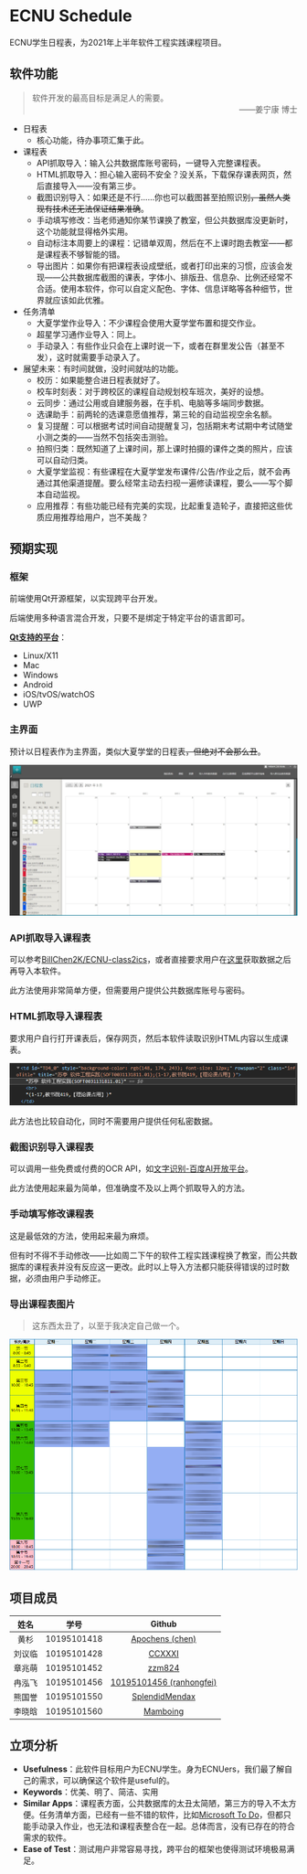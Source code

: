 # ECNU Schedule

ECNU学生日程表，为2021年上半年软件工程实践课程项目。

## 软件功能

> <!--这里是写给用户看的，吹得高大上一点-->软件开发的最高目标是满足人的需要。
>
> <div align="right">——姜宁康 博士</div>

* 日程表
  * 核心功能，待办事项汇集于此。
* 课程表
  * API抓取导入：输入公共数据库账号密码，一键导入完整课程表。
  * HTML抓取导入：担心输入密码不安全？没关系，下载保存课表网页，然后直接导入——没有第三步。
  * 截图识别导入：如果还是不行……你也可以截图甚至拍照识别<del>，虽然人类现有技术还无法保证结果准确</del>。
  * 手动填写修改：当老师通知你某节课换了教室，但公共数据库没更新时，这个功能就显得格外实用。
  * 自动标注本周要上的课程：记错单双周，然后在不上课时跑去教室——都是课程表不够智能的错。
  * 导出图片：如果你有把课程表设成壁纸，或者打印出来的习惯，应该会发现——公共数据库截图的课表，字体小、排版丑、信息杂、比例还经常不合适。使用本软件，你可以自定义配色、字体、信息详略等各种细节，世界就应该如此优雅。
* 任务清单
  * 大夏学堂作业导入：不少课程会使用大夏学堂布置和提交作业。
  * 超星学习通作业导入：同上。
  * 手动录入：有些作业只会在上课时说一下，或者在群里发公告（甚至不发），这时就需要手动录入了。
* 展望未来：有时间就做，没时间就咕的功能。
  * 校历：如果能整合进日程表就好了。
  * 校车时刻表：对于跨校区的课程自动规划校车班次，美好的设想。
  * 云同步：通过公用或自建服务器，在手机、电脑等多端同步数据。
  * 选课助手：前两轮的选课意愿值推荐，第三轮的自动监视空余名额。
  * 复习提醒：可以根据考试时间自动提醒复习，包括期末考试期中考试随堂小测之类的——当然不包括突击测验。
  * 拍照归类：既然知道了上课时间，那上课时拍摄的课件之类的照片，应该可以自动归类。
  * 大夏学堂监视：有些课程在大夏学堂发布课件/公告/作业之后，就不会再通过其他渠道提醒。要么经常主动去扫视一遍修读课程，要么——写个脚本自动监视。
  * 应用推荐：有些功能已经有完美的实现，比起重复造轮子，直接把这些优质应用推荐给用户，岂不美哉？

## 预期实现

### 框架

前端使用Qt开源框架，以实现跨平台开发。

后端使用多种语言混合开发，只要不是绑定于特定平台的语言即可。

[**Qt支持的平台**](https://doc.qt.io/qt-5/supported-platforms.html)：

* Linux/X11
* Mac
* Windows
* Android
* iOS/tvOS/watchOS
* UWP

### 主界面

预计以日程表作为主界面，类似大夏学堂的日程表<del>，但绝对不会那么丑</del>。

![大夏学堂日程表](doc/pic/大夏学堂日程表.jpeg)

### API抓取导入课程表

可以参考[BillChen2K/ECNU-class2ics](https://github.com/BillChen2K/ECNU-class2ics)，或者直接要求用户在[这里](https://class2ics.billc.io/index.html)获取数据之后再导入本软件。

此方法使用非常简单方便，但需要用户提供公共数据库账号与密码。

### HTML抓取导入课程表

要求用户自行打开课表后，保存网页，然后本软件读取识别HTML内容以生成课表。

![HTML课表示例](doc/pic/HTML课表示例.png)

此方法也比较自动化，同时不需要用户提供任何私密数据。

### 截图识别导入课程表

可以调用一些免费或付费的OCR API，如[文字识别-百度AI开放平台](https://cloud.baidu.com/product/ocr_general)。

此方法使用起来最为简单，但准确度不及以上两个抓取导入的方法。

### 手动填写修改课程表

这是最低效的方法，使用起来最为麻烦。

但有时不得不手动修改——比如周二下午的软件工程实践课程换了教室，而公共数据库的课程表并没有反应这一更改。此时以上导入方法都只能获得错误的过时数据，必须由用户手动修正。

### 导出课程表图片

> 这东西太丑了，以至于我决定自己做一个。

![公共数据库课表截图](doc/pic/公共数据库课表截图.png)

## 项目成员

|  姓名  |    学号     |                           Github                           |
| :----: | :---------: | :--------------------------------------------------------: |
|  黄杉  | 10195101418 |       [Apochens (chen)](https://github.com/Apochens)       |
| 刘议临 | 10195101428 |            [CCXXXI](https://github.com/CCXXXI)             |
| 章兆萌 | 10195101452 |            [zzm824](https://github.com/zzm824)             |
| 冉泓飞 | 10195101456 | [10195101456 (ranhongfei)](https://github.com/10195101456) |
| 熊国誉 | 10195101550 |    [SplendidMendax](https://github.com/SplendidMendax)     |
| 李晓晗 | 10195101560 |          [Mamboing](https://github.com/Mamboing)           |

## 立项分析

* **Usefulness**：此软件目标用户为ECNU学生。身为ECNUers，我们最了解自己的需求，可以确保这个软件是useful的。
* **Keywords**：优美、明了、简洁、实用
* **Similar Apps**：课程表方面，公共数据库的太丑太简陋，第三方的导入不太方便。任务清单方面，已经有一些不错的软件，比如[Microsoft To Do](https://www.microsoft.com/store/productId/9NBLGGH5R558)，但都只能手动录入作业，也无法和课程表整合在一起。总体而言，没有已存在的符合需求的软件。
* **Ease of Test**：测试用户非常容易寻找，跨平台的框架也使得测试环境极易满足。
